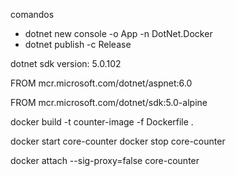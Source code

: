 comandos
- dotnet new console -o App -n DotNet.Docker
- dotnet publish -c Release


dotnet sdk version: 5.0.102

FROM mcr.microsoft.com/dotnet/aspnet:6.0

FROM mcr.microsoft.com/dotnet/sdk:5.0-alpine



docker build -t counter-image -f Dockerfile .

docker start core-counter
docker stop core-counter

docker attach --sig-proxy=false core-counter

